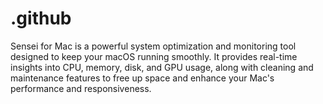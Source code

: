 # .github
Sensei for Mac is a powerful system optimization and monitoring tool designed to keep your macOS running smoothly. It provides real-time insights into CPU, memory, disk, and GPU usage, along with cleaning and maintenance features to free up space and enhance your Mac's performance and responsiveness.
